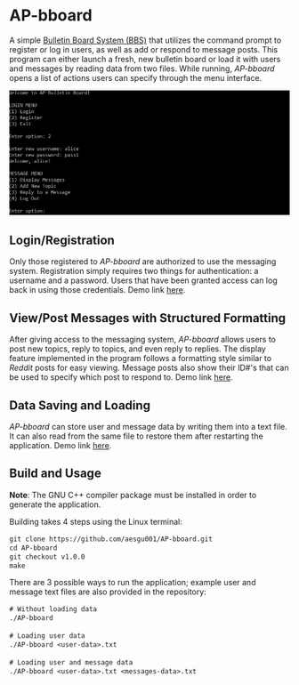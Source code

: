 # AP-bboard
A simple [Bulletin Board System (BBS)](https://www.techtarget.com/whatis/definition/bulletin-board-system-BBS/) that utilizes the command prompt to register or log in 
users, as well as add or respond to message posts. This program can either launch a fresh, new bulletin board or load it with users and messages by reading data from 
two files. While running, *AP-bboard* opens a list of actions users can specify through the menu interface.

![](https://github.com/aesgu001/AP-bboard/blob/main/img/cover.jpeg)
## Login/Registration
Only those registered to *AP-bboard* are authorized to use the messaging system. Registration simply requires two things for authentication: a username and a password. 
Users that have been granted access can log back in using those credentials. Demo link [here](https://github.com/aesgu001/AP-bboard/blob/main/docs/Login.md).
## View/Post Messages with Structured Formatting
After giving access to the messaging system, *AP-bboard* allows users to post new topics, reply to topics, and even reply to replies. The display feature implemented 
in the program follows a formatting style similar to *Reddit* posts for easy viewing. Message posts also show their ID#'s that can be used to specify which post to 
respond to. Demo link [here](https://github.com/aesgu001/AP-bboard/blob/main/docs/Message.md).
## Data Saving and Loading
*AP-bboard* can store user and message data by writing them into a text file. It can also read from the same file to restore them after restarting the application.
Demo link [here](https://github.com/aesgu001/AP-bboard/blob/main/docs/Data.md).
## Build and Usage
**Note**: The GNU C++ compiler package must be installed in order to generate the application.

Building takes 4 steps using the Linux terminal:
```
git clone https://github.com/aesgu001/AP-bboard.git
cd AP-bboard
git checkout v1.0.0
make
```
There are 3 possible ways to run the application; example user and message text files are also provided in the repository:
```
# Without loading data
./AP-bboard

# Loading user data
./AP-bboard <user-data>.txt

# Loading user and message data
./AP-bboard <user-data>.txt <messages-data>.txt
```
